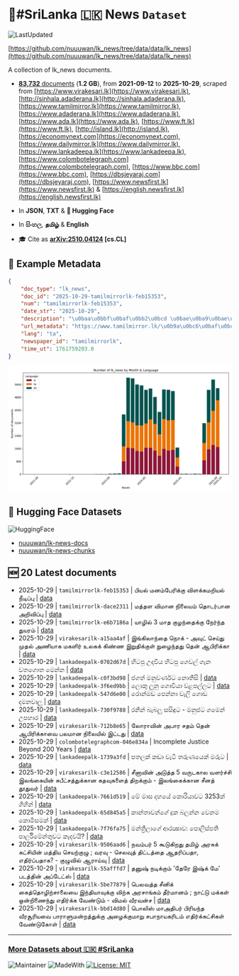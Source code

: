 # 📄#SriLanka 🇱🇰 News `Dataset`

![LastUpdated](https://img.shields.io/badge/last_updated-2025--10--30_01:48:07-green)

[https://github.com/nuuuwan/lk_news/tree/data/data/lk_news](https://github.com/nuuuwan/lk_news/tree/data/data/lk_news)

A collection of lk_news documents.

- [**83,732** documents](https://github.com/nuuuwan/lk_news/tree/data/data/lk_news) (**1.2 GB**), from **2021-09-12** to **2025-10-29**, scraped from [https://www.virakesari.lk](https://www.virakesari.lk), [http://sinhala.adaderana.lk](http://sinhala.adaderana.lk), [https://www.tamilmirror.lk](https://www.tamilmirror.lk), [https://www.adaderana.lk](https://www.adaderana.lk), [https://www.ada.lk](https://www.ada.lk), [https://www.ft.lk](https://www.ft.lk), [http://island.lk](http://island.lk), [https://economynext.com](https://economynext.com), [https://www.dailymirror.lk](https://www.dailymirror.lk), [https://www.lankadeepa.lk](https://www.lankadeepa.lk), [https://www.colombotelegraph.com](https://www.colombotelegraph.com), [https://www.bbc.com](https://www.bbc.com), [https://dbsjeyaraj.com](https://dbsjeyaraj.com), [https://www.newsfirst.lk](https://www.newsfirst.lk) & [https://english.newsfirst.lk](https://english.newsfirst.lk)

- In **JSON**, **TXT** & **🤗 Hugging Face**

- In **සිංහල**, **தமிழ்** & **English**

- 🎓 Cite as **[arXiv:2510.04124](https://arxiv.org/abs/2510.04124) [cs.CL]**

## 📝 Example Metadata

```json
{
    "doc_type": "lk_news",
    "doc_id": "2025-10-29-tamilmirrorlk-feb15353",
    "num": "tamilmirrorlk-feb15353",
    "date_str": "2025-10-29",
    "description": "\u0baa\u0bbf\u0baf\u0bb2\u0bcd \u0bae\u0ba9\u0bae\u0bcd\u0baa\u0bc7\u0bb0\u0bbf\u0b95\u0bcd\u0b95\u0bc1 \u0bb5\u0bbf\u0bb3\u0b95\u0bcd\u0b95\u0bae\u0bb1\u0bbf\u0baf\u0bb2\u0bcd \u0ba8\u0bc0\u0b9f\u0bbf\u0baa\u0bcd\u0baa\u0bc1",
    "url_metadata": "https://www.tamilmirror.lk/\u0b9a\u0bc6\u0baf\u0bcd\u0ba4\u0bbf\u0b95\u0bb3\u0bcd/\u0baa\u0bbf\u0baf\u0bb2\u0bcd-\u0bae\u0ba9\u0bae\u0bcd\u0baa\u0bc7\u0bb0\u0bbf\u0b95\u0bcd\u0b95\u0bc1-\u0bb5\u0bbf\u0bb3\u0b95\u0bcd\u0b95\u0bae\u0bb1\u0bbf\u0baf\u0bb2\u0bcd-\u0ba8\u0bc0\u0b9f\u0bbf\u0baa\u0bcd\u0baa\u0bc1/175-367077",
    "lang": "ta",
    "newspaper_id": "tamilmirrorlk",
    "time_ut": 1761759203.0
}
```

![Chart](https://raw.githubusercontent.com/nuuuwan/lk_news/refs/heads/data/data/lk_news/docs_by_month_and_lang.png)

## 🤗 Hugging Face Datasets

![HuggingFace](https://img.shields.io/badge/-HuggingFace-FDEE21?style=for-the-badge&logo=HuggingFace)

- [nuuuwan/lk-news-docs](https://huggingface.co/datasets/nuuuwan/lk-news-docs)
- [nuuuwan/lk-news-chunks](https://huggingface.co/datasets/nuuuwan/lk-news-chunks)

## 🆕 20 Latest documents

- 2025-10-29 | `tamilmirrorlk-feb15353` | பியல் மனம்பேரிக்கு விளக்கமறியல் நீடிப்பு | [data](https://github.com/nuuuwan/lk_news/tree/data/data/lk_news/2020s/2025/2025-10-29-tamilmirrorlk-feb15353)
- 2025-10-29 | `tamilmirrorlk-dace2311` | மத்தள விமான நிலையம் தொடர்பான அறிவிப்பு | [data](https://github.com/nuuuwan/lk_news/tree/data/data/lk_news/2020s/2025/2025-10-29-tamilmirrorlk-dace2311)
- 2025-10-29 | `tamilmirrorlk-e6b7186a` | யாழில் 3 மாத குழந்தைக்கு நேர்ந்த துயரம் | [data](https://github.com/nuuuwan/lk_news/tree/data/data/lk_news/2020s/2025/2025-10-29-tamilmirrorlk-e6b7186a)
- 2025-10-29 | `virakesarilk-a15aa4af` | இங்கிலாந்தை நொக் - அவுட் செய்து முதல் அணியாக மகளிர் உலகக் கிண்ண இறுதிக்குள் நுழைந்தது தென் ஆபிரிக்கா | [data](https://github.com/nuuuwan/lk_news/tree/data/data/lk_news/2020s/2025/2025-10-29-virakesarilk-a15aa4af)
- 2025-10-29 | `lankadeepalk-0702d67d` | හිටපු උදවිය හිටපු ගෙවල් ගැන  වතගොත මෙන්න | [data](https://github.com/nuuuwan/lk_news/tree/data/data/lk_news/2020s/2025/2025-10-29-lankadeepalk-0702d67d)
- 2025-10-29 | `lankadeepalk-c0f3bd98` | ජගත් මනුවර්ණට නොතීසි | [data](https://github.com/nuuuwan/lk_news/tree/data/data/lk_news/2020s/2025/2025-10-29-lankadeepalk-c0f3bd98)
- 2025-10-29 | `lankadeepalk-3f6ed9bb` | ලොකු ලූනු ගොවියා වළපල්ලට | [data](https://github.com/nuuuwan/lk_news/tree/data/data/lk_news/2020s/2025/2025-10-29-lankadeepalk-3f6ed9bb)
- 2025-10-29 | `lankadeepalk-547d6e00` | රොන්මඩ පෙන්නා වැලි ගොඩ දමනවාලු | [data](https://github.com/nuuuwan/lk_news/tree/data/data/lk_news/2020s/2025/2025-10-29-lankadeepalk-547d6e00)
- 2025-10-29 | `lankadeepalk-730f9788` | රනින් බැබලු සසිඳුට - මනුජට ගමෙන් උපහාර | [data](https://github.com/nuuuwan/lk_news/tree/data/data/lk_news/2020s/2025/2025-10-29-lankadeepalk-730f9788)
- 2025-10-29 | `virakesarilk-712b8e65` | லோராவின் அபார சதம் தென் ஆபிரிக்காவை பலமான நிலையில் இட்டது | [data](https://github.com/nuuuwan/lk_news/tree/data/data/lk_news/2020s/2025/2025-10-29-virakesarilk-712b8e65)
- 2025-10-29 | `colombotelegraphcom-046e834a` | Incomplete Justice Beyond 200 Years | [data](https://github.com/nuuuwan/lk_news/tree/data/data/lk_news/2020s/2025/2025-10-29-colombotelegraphcom-046e834a)
- 2025-10-29 | `lankadeepalk-1739a3fd` | පතලක් කඩා  වැටි  තරුණයෙක් මරුට | [data](https://github.com/nuuuwan/lk_news/tree/data/data/lk_news/2020s/2025/2025-10-29-lankadeepalk-1739a3fd)
- 2025-10-29 | `virakesarilk-c3e12586` | சீனாவின் அடுத்த 5 வருடகால வளர்ச்சி இலங்கையின் சுபீட்சத்துக்கான கதவுகளைத் திறக்கும் - இலங்கைக்கான சீனத் தூதுவர் | [data](https://github.com/nuuuwan/lk_news/tree/data/data/lk_news/2020s/2025/2025-10-29-virakesarilk-c3e12586)
- 2025-10-29 | `lankadeepalk-7661d519` | මේ මාස දහයේ කොරියාවට 3253ක් ගිහින් | [data](https://github.com/nuuuwan/lk_news/tree/data/data/lk_news/2020s/2025/2025-10-29-lankadeepalk-7661d519)
- 2025-10-29 | `lankadeepalk-65d845a5` | කාන්තාවන්ගේ  දුක බලන්න වෙනම කොමිසමක් | [data](https://github.com/nuuuwan/lk_news/tree/data/data/lk_news/2020s/2025/2025-10-29-lankadeepalk-65d845a5)
- 2025-10-29 | `lankadeepalk-7f76fa75` | මන්ත්‍රීලාගේ  ආරක්‍ෂාව: පොලිස්පති පාර්ලිමේන්තුවට  කැදවයි? | [data](https://github.com/nuuuwan/lk_news/tree/data/data/lk_news/2020s/2025/2025-10-29-lankadeepalk-7f76fa75)
- 2025-10-29 | `virakesarilk-9506aad6` | நவம்பர் 5 கூடுகிறது தமிழ் அரசுக் கட்சியின் மத்திய செயற்குழு ; வரவு - செலவுத் திட்டத்தை ஆதரிப்பதா, எதிர்ப்பதாக? - குழுவில் ஆராய்வு | [data](https://github.com/nuuuwan/lk_news/tree/data/data/lk_news/2020s/2025/2025-10-29-virakesarilk-9506aad6)
- 2025-10-29 | `virakesarilk-55afffd7` | தனுஷ் நடிக்கும் 'தேரே இஷ்க் மே' படத்தின் அப்டேட்ஸ் | [data](https://github.com/nuuuwan/lk_news/tree/data/data/lk_news/2020s/2025/2025-10-29-virakesarilk-55afffd7)
- 2025-10-29 | `virakesarilk-5be77879` | பெலவத்த சீனிக் கைத்தொழிற்சாலையை இந்தியாவுக்கு விற்க அரசாங்கம் தீர்மானம் ; நாட்டு மக்கள் ஒன்றிணைந்து எதிர்க்க வேண்டும் - விமல் வீரவன்ச | [data](https://github.com/nuuuwan/lk_news/tree/data/data/lk_news/2020s/2025/2025-10-29-virakesarilk-5be77879)
- 2025-10-29 | `virakesarilk-bbd14d80` | பொலிஸ் மாஅதிபர் பிரியந்த வீரசூரியவை பாராளுமன்றத்துக்கு அழைக்குமாறு சபாநாயகரிடம் எதிர்க்கட்சிகள் வேண்டுகோள் | [data](https://github.com/nuuuwan/lk_news/tree/data/data/lk_news/2020s/2025/2025-10-29-virakesarilk-bbd14d80)

---

### [More Datasets about 🇱🇰 #SriLanka](https://github.com/nuuuwan/lk_datasets)

![Maintainer](https://img.shields.io/badge/maintainer-nuuuwan-red)
![MadeWith](https://img.shields.io/badge/made_with-python-blue)
[![License: MIT](https://img.shields.io/badge/License-MIT-yellow.svg)](https://opensource.org/licenses/MIT)
